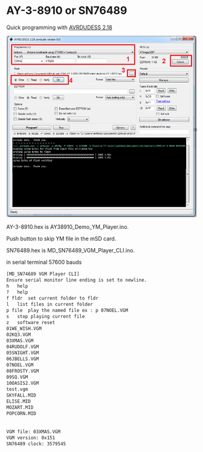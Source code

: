 # AY-3-8910 or SN76489

Quick programming with [AVRDUDESS 2.18](https://github.com/ZakKemble/AVRDUDESS/releases)

![avrdudess](avrdudess.png "prog")

AY-3-8910.hex is  AY38910_Demo_YM_Player.ino.

Push button to skip YM file in the mSD card.

SN76489.hex is MD_SN76489_VGM_Player_CLI.ino.

in serial terminal 57600 bauds

```console
[MD_SN74689 VGM Player CLI]
Ensure serial monitor line ending is set to newline.
h 	help
? 	help
f fldr	set current folder to fldr
l 	list files in current folder
p file	play the named file ex : p 07NOEL.VGM
s 	stop playing current file
z 	software reset
01WE_WISH.VGM
02KQ3.VGM
03XMAS.VGM
04RUDOLF.VGM
05SNIGHT.VGM
06JBELLS.VGM
07NOEL.VGM
08FROSTY.VGM
09SQ.VGM
10OASIS2.VGM
test.vgm
SKYFALL.MID
ELISE.MID
MOZART.MID
POPCORN.MID


VGM file: 03XMAS.VGM
VGM version: 0x151
SN76489 clock: 3579545

```
